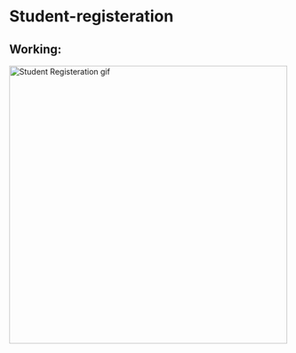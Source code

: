 # Student-registeration
## Working:

<img src="https://github.com/manan-dude/Student-registeration/blob/main/OnlineExamSystem/Untitled%20%E2%80%91%20Made%20with%20FlexClip%20(1).gif" alt="Student Registeration gif" title="Netbeans" width="500"/>
